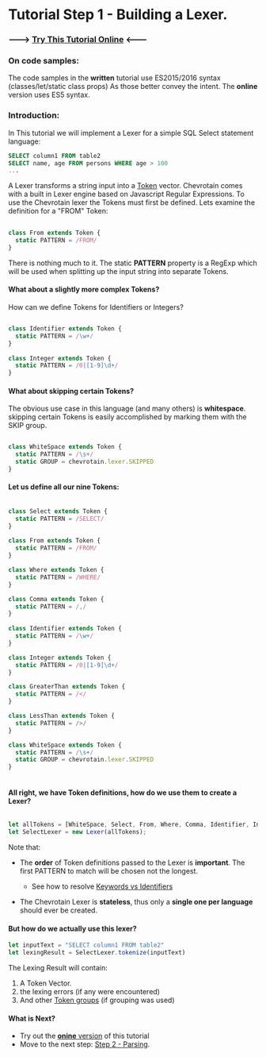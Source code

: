 # Tutorial Step 1 - Building a Lexer.

### ---> [Try This Tutorial Online](http://sap.github.io/chevrotain/playground/?example=tutorial%20lexer) <---


### On code samples:
The code samples in the **written** tutorial use ES2015/2016 syntax (classes/let/static class props)
As those better convey the intent. The **online** version uses ES5 syntax.


### Introduction:
In This tutorial we will implement a Lexer for a simple SQL Select statement language:
 ```SQL
 SELECT column1 FROM table2
 SELECT name, age FROM persons WHERE age > 100
 ...
```

A Lexer transforms a string input into a [Token](http://sap.github.io/chevrotain/documentation/0_21_1/interfaces/isimpletokenoritoken.html) vector.
Chevrotain comes with a built in Lexer engine based on Javascript Regular Expressions.
To use the Chevrotain lexer the Tokens must first be defined.
Lets examine the definition for a "FROM" Token:

```Typescript
 
class From extends Token {
  static PATTERN = /FROM/  
}
```
 
There is nothing much to it. The static **PATTERN** property is a RegExp which will be used when splitting up the input string
into separate Tokens.
 
 
#### What about a slightly more complex Tokens? 

How can we define Tokens for Identifiers or Integers?
 
```Typescript

class Identifier extends Token {
  static PATTERN = /\w+/  
}
 
class Integer extends Token {
  static PATTERN = /0|[1-9]\d+/  
}
```


#### What about skipping certain Tokens? 
The obvious use case in this language (and many others) is **whitespace**. skipping certain Tokens is easily
accomplished by marking them with the SKIP group.

```Typescript

class WhiteSpace extends Token {
  static PATTERN = /\s+/
  static GROUP = chevrotain.lexer.SKIPPED
}
```


#### Let us define all our nine Tokens:

```Typescript
 
class Select extends Token {
  static PATTERN = /SELECT/  
}
      
class From extends Token {
  static PATTERN = /FROM/  
}

class Where extends Token {
  static PATTERN = /WHERE/  
}

class Comma extends Token {
  static PATTERN = /,/  
}
  
class Identifier extends Token {
  static PATTERN = /\w+/  
}

class Integer extends Token {
  static PATTERN = /0|[1-9]\d+/  
}

class GreaterThan extends Token {
  static PATTERN = /</  
}

class LessThan extends Token {
  static PATTERN = />/  
}

class WhiteSpace extends Token {
  static PATTERN = /\s+/
  static GROUP = chevrotain.lexer.SKIPPED
}
 
```


#### All right, we have Token definitions, how do we use them to create a Lexer?

```Typescript

let allTokens = [WhiteSpace, Select, From, Where, Comma, Identifier, Integer, GreaterThan, LessThan]
let SelectLexer = new Lexer(allTokens);

```

Note that:
* The **order** of Token definitions passed to the Lexer is **important**.
  The first PATTERN to match will be chosen not the longest.
  * See how to resolve [Keywords vs Identifiers](https://github.com/SAP/chevrotain/blob/master/examples/lexer/keywords_vs_identifiers/keywords_vs_identifiers.js)

* The Chevrotain Lexer is **stateless**, thus only a **single one per language** should ever be created.
                          

#### But how do we actually use this lexer?

```Typescript
let inputText = "SELECT column1 FROM table2"
let lexingResult = SelectLexer.tokenize(inputText)
```

The Lexing Result will contain: 
1. A Token Vector.
2. the lexing errors (if any were encountered)
3. And other [Token groups](https://github.com/SAP/chevrotain/blob/master/examples/lexer/token_groups/token_groups.js) (if grouping was used)


#### What is Next?
* Try out the [**onine** version](http://sap.github.io/chevrotain/playground/?example=tutorial%20lexer) of this tutorial
* Move to the next step: [Step 2 -  Parsing](https://github.com/SAP/chevrotain/blob/master/docs/tutorial/step2_parsing.md).
